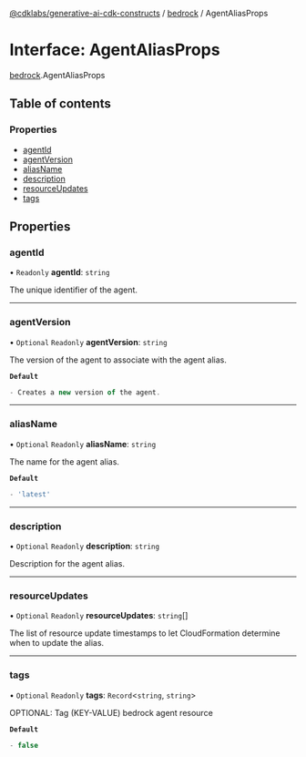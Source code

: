 [@cdklabs/generative-ai-cdk-constructs](../README.md) / [bedrock](../modules/bedrock.md) / AgentAliasProps

# Interface: AgentAliasProps

[bedrock](../modules/bedrock.md).AgentAliasProps

## Table of contents

### Properties

- [agentId](bedrock.AgentAliasProps.md#agentid)
- [agentVersion](bedrock.AgentAliasProps.md#agentversion)
- [aliasName](bedrock.AgentAliasProps.md#aliasname)
- [description](bedrock.AgentAliasProps.md#description)
- [resourceUpdates](bedrock.AgentAliasProps.md#resourceupdates)
- [tags](bedrock.AgentAliasProps.md#tags)

## Properties

### agentId

• `Readonly` **agentId**: `string`

The unique identifier of the agent.

___

### agentVersion

• `Optional` `Readonly` **agentVersion**: `string`

The version of the agent to associate with the agent alias.

**`Default`**

```ts
- Creates a new version of the agent.
```

___

### aliasName

• `Optional` `Readonly` **aliasName**: `string`

The name for the agent alias.

**`Default`**

```ts
- 'latest'
```

___

### description

• `Optional` `Readonly` **description**: `string`

Description for the agent alias.

___

### resourceUpdates

• `Optional` `Readonly` **resourceUpdates**: `string`[]

The list of resource update timestamps to let CloudFormation determine when to update the alias.

___

### tags

• `Optional` `Readonly` **tags**: `Record`\<`string`, `string`\>

OPTIONAL: Tag (KEY-VALUE) bedrock agent resource

**`Default`**

```ts
- false
```
